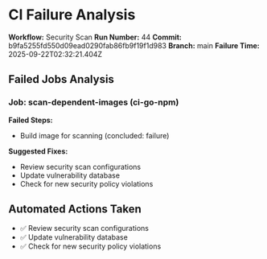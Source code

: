 # CI Failure Analysis

**Workflow:** Security Scan
**Run Number:** 44
**Commit:** b9fa5255fd550d09ead0290fab86fb9f19f1d983
**Branch:** main
**Failure Time:** 2025-09-22T02:32:21.404Z

## Failed Jobs Analysis

### Job: scan-dependent-images (ci-go-npm)
**Failed Steps:**
- Build image for scanning (concluded: failure)

**Suggested Fixes:**
- Review security scan configurations
- Update vulnerability database
- Check for new security policy violations

## Automated Actions Taken
- ✅ Review security scan configurations
- ✅ Update vulnerability database
- ✅ Check for new security policy violations
